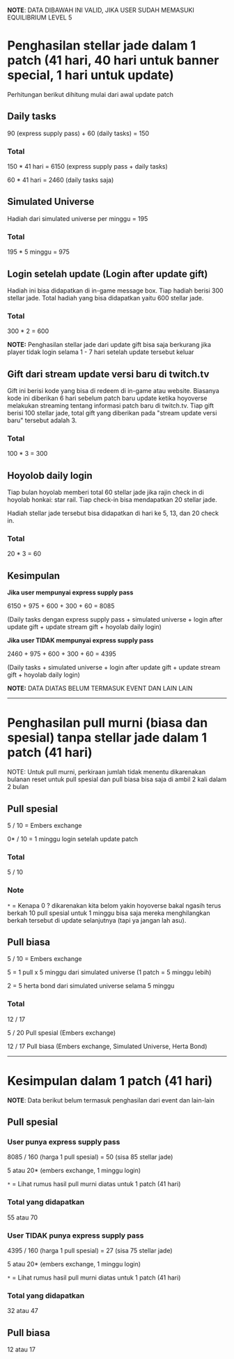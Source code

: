 **NOTE**: DATA DIBAWAH INI VALID, JIKA USER SUDAH MEMASUKI EQUILIBRIUM LEVEL 5

# Penghasilan stellar jade dalam 1 patch (41 hari, 40 hari untuk banner special, 1 hari untuk update)

Perhitungan berikut dihitung mulai dari awal update patch

## Daily tasks

90 (express supply pass) + 60 (daily tasks) = 150 

### Total

150 * 41 hari = 6150 (express supply pass + daily tasks)

60 * 41 hari = 2460 (daily tasks saja)

## Simulated Universe

Hadiah dari simulated universe per minggu = 195

### Total

195 * 5 minggu = 975

## Login setelah update (Login after update gift)

Hadiah ini bisa didapatkan di in-game message box. Tiap hadiah berisi 300 stellar jade. 
Total hadiah yang bisa didapatkan yaitu 600 stellar jade.

### Total

300 * 2 = 600

**NOTE:** Penghasilan stellar jade dari update gift bisa saja berkurang jika player tidak login selama 1 - 7 hari setelah update tersebut keluar

## Gift dari stream update versi baru di twitch.tv

Gift ini berisi kode yang bisa di redeem di in-game atau website. 
Biasanya kode ini diberikan 6 hari sebelum patch baru update ketika hoyoverse melakukan streaming tentang informasi patch baru di twitch.tv. 
Tiap gift berisi 100 stellar jade, total gift yang diberikan pada "stream update versi baru" tersebut adalah 3.

### Total

100 * 3 = 300

## Hoyolob daily login

Tiap bulan hoyolab memberi total 60 stellar jade jika rajin check in di hoyolab honkai: star rail. 
Tiap check-in bisa mendapatkan 20 stellar jade.

Hadiah stellar jade tersebut bisa didapatkan di hari ke 5, 13, dan 20 check in.

### Total

20 * 3 = 60

## Kesimpulan

**Jika user mempunyai express supply pass**

6150 + 975 + 600 + 300 + 60 = 8085

(Daily tasks dengan express supply pass + simulated universe + login after update gift + update stream gift + hoyolab daily login)

**Jika user TIDAK mempunyai express supply pass**

2460 + 975 + 600 + 300 + 60 = 4395

(Daily tasks + simulated universe + login after update gift + update stream gift + hoyolab daily login)

**NOTE:** DATA DIATAS BELUM TERMASUK EVENT DAN LAIN LAIN

---------------------------------------------------------------------------------------------

# Penghasilan pull murni (biasa dan spesial) tanpa stellar jade dalam 1 patch (41 hari)

NOTE: Untuk pull murni, perkiraan jumlah tidak menentu dikarenakan bulanan reset untuk pull spesial dan pull biasa bisa saja di ambil 2 kali dalam 2 bulan

## Pull spesial

5 / 10 = Embers exchange

0* / 10 = 1 minggu login setelah update patch

### Total

5 / 10

### Note

`*` = Kenapa 0 ? dikarenakan kita belom yakin hoyoverse bakal ngasih terus berkah 10 pull spesial untuk 1 minggu bisa saja mereka menghilangkan berkah tersebut di update selanjutnya (tapi ya jangan lah asu).

## Pull biasa

5 / 10 = Embers exchange

5 = 1 pull x 5 minggu dari simulated universe (1 patch = 5 minggu lebih)

2 = 5 herta bond dari simulated universe selama 5 minggu

### Total

12 / 17

5 / 20 Pull spesial (Embers exchange)

12 / 17 Pull biasa (Embers exchange, Simulated Universe, Herta Bond)

---------------------------------------------------------------------------------------------

# Kesimpulan dalam 1 patch (41 hari)

**NOTE**: Data berikut belum termasuk penghasilan dari event dan lain-lain

## Pull spesial

### User punya express supply pass

8085 / 160 (harga 1 pull spesial) = 50 (sisa 85 stellar jade)

5 atau 20* (embers exchange, 1 minggu login)

`*` = Lihat rumus hasil pull murni diatas untuk 1 patch (41 hari)

### Total yang didapatkan

55 atau 70

### User TIDAK punya express supply pass

4395 / 160 (harga 1 pull spesial) = 27 (sisa 75 stellar jade)

5 atau 20* (embers exchange, 1 minggu login)

`*` = Lihat rumus hasil pull murni diatas untuk 1 patch (41 hari)

### Total yang didapatkan

32 atau 47

## Pull biasa

12 atau 17
